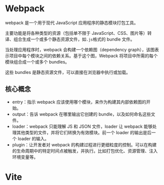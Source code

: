 # Webpack

webpack 是一个用于现代 JavaScript 应用程序的静态模块打包工具。

主要功能是将各种类型的资源（包括单不限于 JavaScript、CSS、图片等）转译、组合生成一个或多个静态资源文件，如`.js`格式的 bundle 文件。

当处理应用程序时，webpack 会构建一个依赖图（dependency graph），该图表示项目中每个模块之间的依赖关系。基于这个图，Webpack 将项目中所需的每个模块组合成一个或多个 bundles。

这些 bundles 是静态资源文件，可以直接在浏览器中执行或加载。

## 核心概念

- entry：指示 webpack 应该使用哪个模块，来作为构建其内部依赖图的开始。
- output：告诉 webpack 在哪里输出它创建的 bundle，以及如何命名这些文件。
- loader：webpack 只能理解 JS 和 JSON 文件，loader 让 webpack 能够处理其他类型的文件，并将它们转换为有效模块。前一个 loader 的输出是后一个 loader 的输入。
- plugin：让开发者对 webpack 的构建过程进行更细粒度的控制。可以在构建的生命周期中的特定时间点被触发，并执行。比如打包优化、资源管理、注入环境变量等。

##

# Vite
